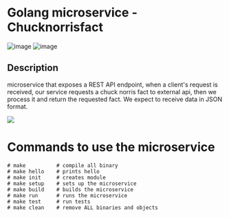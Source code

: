 # Golang microservice - Chucknorrisfact 

![image](https://user-images.githubusercontent.com/21112669/232806073-2c1e6d80-ad3f-4432-9a67-0f1fbcbdc4c8.png)
![image](https://user-images.githubusercontent.com/21112669/232805641-3d4418c3-3f0b-4786-a428-e740b141fa78.png)


## Description
microservice that exposes a REST API endpoint, 
when a client's request is received, our service requests a chuck norris fact 
to external api, then we process it and return the requested fact.
We expect to receive data in JSON format.


[![](https://mermaid.ink/img/pako:eNpdkE1uwkAMha9ieRUkcoEskCCRqi6okOiOYWHNmDJtMhM8TtWKcHcGiNQfr54sf8_2O6ONjrHCN6H-CK-NCZBruatbz0Gh4U9veQ9luRiFTwMnhQNZHWFVLDfPs8f4qniKsPZWYmK5AbMJSH0MiSfiv-nE_vYeoS5efHgn-DGvd1lDCfylLIFamHbs_-zIB5mAc-xYOvIuf3S-4Qb1yB0brLJ0JB8GTbjkORo0br-DxUpl4DkOvSPlxlMOosPqQG3KXXZeo6wfEd2TulwBgspkqQ?type=png)](https://mermaid.live/edit#pako:eNpdkE1uwkAMha9ieRUkcoEskCCRqi6okOiOYWHNmDJtMhM8TtWKcHcGiNQfr54sf8_2O6ONjrHCN6H-CK-NCZBruatbz0Gh4U9veQ9luRiFTwMnhQNZHWFVLDfPs8f4qniKsPZWYmK5AbMJSH0MiSfiv-nE_vYeoS5efHgn-DGvd1lDCfylLIFamHbs_-zIB5mAc-xYOvIuf3S-4Qb1yB0brLJ0JB8GTbjkORo0br-DxUpl4DkOvSPlxlMOosPqQG3KXXZeo6wfEd2TulwBgspkqQ)

# Commands to use the microservice
```
# make          # compile all binary
# make hello    # prints hello
# make init     # creates module
# make setup    # sets up the microservice
# make build    # builds the microservice
# make run      # runs the microservice
# make test     # run tests
# make clean    # remove ALL binaries and objects

```
